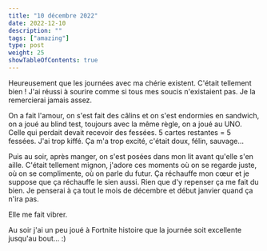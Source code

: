 ```yaml
---
title: "10 décembre 2022"
date: 2022-12-10
description: ""
tags: ["amazing"]
type: post
weight: 25
showTableOfContents: true
---
```


Heureusement que les journées avec ma chérie existent. C'était tellement bien ! J'ai réussi à sourire comme si tous mes soucis n'existaient pas. Je la remercierai jamais assez.

On a fait l'amour, on s'est fait des câlins et on s'est endormies en sandwich, on a joué au blind test, toujours avec la même règle, on a joué au UNO. Celle qui perdait devait recevoir des fessées. 5 cartes restantes = 5 fessées. J'ai trop kiffé. Ça m'a trop excité, c'était doux, félin, sauvage... 

Puis au soir, après manger, on s'est posées dans mon lit avant qu'elle s'en aille. C'était tellement mignon, j'adore ces moments où on se regarde juste, où on se complimente, où on parle du futur. Ça réchauffe mon cœur et je suppose que ça réchauffe le sien aussi. Rien que d'y repenser ça me fait du bien. Je penserai à ça tout le mois de décembre et début janvier quand ça n'ira pas.

Elle me fait vibrer.

Au soir j'ai un peu joué à Fortnite histoire que la journée soit excellente jusqu'au bout... :)
